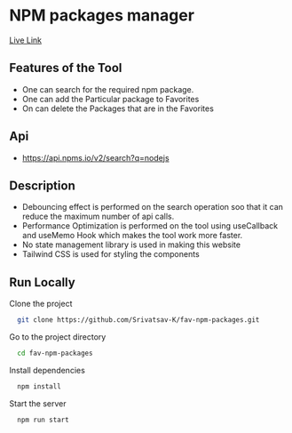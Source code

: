 # NPM packages manager
[Live Link](https://srivatsav-fav-npm-packages.netlify.app/)

## Features of the Tool
- One can search for the required npm package.
- One can add the Particular package to Favorites 
- On can delete the Packages that are in the Favorites

## Api 
- https://api.npms.io/v2/search?q=nodejs

## Description 
- Debouncing effect is performed on the search operation soo that it can reduce the maximum number of api calls.
- Performance Optimization is performed on the tool using useCallback and useMemo Hook which makes the tool work more faster.
- No state management library is used in making this website
- Tailwind CSS is used for styling the components

## Run Locally

Clone the project

```bash
  git clone https://github.com/Srivatsav-K/fav-npm-packages.git
```

Go to the project directory

```bash
  cd fav-npm-packages
```

Install dependencies

```bash
  npm install
```

Start the server

```bash
  npm run start
```
